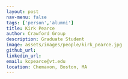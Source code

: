 ```yaml
---
layout: post
nav-menu: false
tags: ['person','alumni']
title: Kirk Pearce 
author: Crawford Group
description: Graduate Student
image: assets/images/people/kirk_pearce.jpg
github_url: 
linkedin_url: 
email: kcpearce@vt.edu
location: Chemaxon, Boston, MA
---
```

